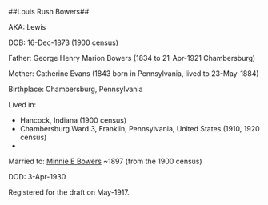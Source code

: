 ##Louis Rush Bowers##

AKA: Lewis

DOB: 16-Dec-1873 (1900 census)

Father: George Henry Marion Bowers (1834 to 21-Apr-1921 Chambersburg)

Mother: Catherine Evans (1843 born in Pennsylvania, lived to 23-May-1884)

Birthplace: Chambersburg, Pennsylvania

Lived in:

* Hancock, Indiana (1900 census)
* Chambersburg Ward 3, Franklin, Pennsylvania, United States (1910, 1920 census)
* 

Married to: [Minnie E Bowers](./Minnie-E-Bowers.html) ~1897 (from the 1900 census)

DOD: 3-Apr-1930

Registered for the draft on May-1917.